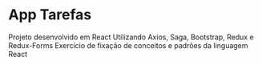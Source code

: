 # App Tarefas
Projeto desenvolvido em React
Utilizando Axios, Saga, Bootstrap, Redux e Redux-Forms
Exercício de fixação de conceitos e padrões da linguagem React
